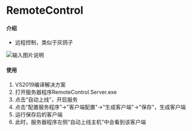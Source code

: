 # RemoteControl

#### 介绍 
- 远程控制，类似于灰鸽子

![输入图片说明](https://images.gitee.com/uploads/images/2021/0415/215648_a8de534d_796560.png "1.png")

#### 使用
1. VS2019编译解决方案
2. 打开服务器程序RemoteControl.Server.exe
3. 点击“自动上线”，开启服务
4. 点击“配置服务程序”->"客户端配置"->"生成客户端"->"保存"，生成客户端
5. 运行保存后的客户端
6. 此时，服务器程序左侧“自动上线主机”中会看到该客户端